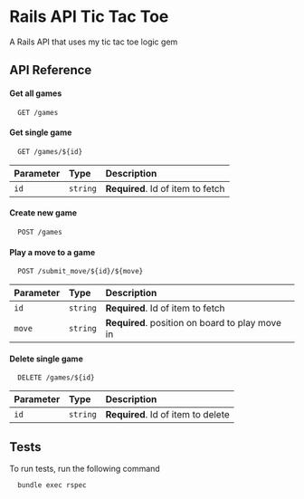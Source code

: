 
# Rails API Tic Tac Toe

A Rails API that uses my tic tac toe logic gem


## API Reference

#### Get all games

```http
  GET /games
```

#### Get single game

```http
  GET /games/${id}
```

| Parameter | Type     | Description                       |
| :-------- | :------- | :-------------------------------- |
| `id`      | `string` | **Required**. Id of item to fetch |

#### Create new game

```http
  POST /games
```

#### Play a move to a game

```http
  POST /submit_move/${id}/${move}
```

| Parameter | Type     | Description                       |
| :-------- | :------- | :-------------------------------- |
| `id`      | `string` | **Required**. Id of item to fetch |
| `move`    | `string` | **Required**. position on board to play move in |


#### Delete single game

```http
  DELETE /games/${id}
```

| Parameter | Type     | Description                       |
| :-------- | :------- | :-------------------------------- |
| `id`      | `string` | **Required**. Id of item to delete |

## Tests

To run tests, run the following command

```bash
  bundle exec rspec
```
